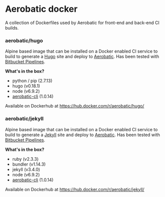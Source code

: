 # Aerobatic docker

A collection of Dockerfiles used by Aerobatic for front-end and back-end CI builds.

### aerobatic/hugo

Alpine based image that can be installed on a Docker enabled CI service to build to generate a [Hugo](https://gohugo.io) site and deploy to [Aerobatic](https://www.aerobatic.com). Has been tested with [Bitbucket Pipelines](https://bitbucket.org/product/features/pipelines).

**What's in the box?**
* python / pip (2.7.13)
* hugo (v0.18.1)
* node (v6.9.2)
* [aerobatic-cli](https://www.aerobatic.com/docs/cli/) (1.0.14)

Available on Dockerhub at https://hub.docker.com/r/aerobatic/hugo/


### aerobatic/jekyll

Alpine based image that can be installed on a Docker enabled CI service to build to generate a [Jekyll](https://jekyllrb.com) site and deploy to [Aerobatic](https://www.aerobatic.com). Has been tested with [Bitbucket Pipelines](https://bitbucket.org/product/features/pipelines).

**What's in the box?**
* ruby (v2.3.3)
* bundler (v1.14.3)
* jekyll (v3.4.0)
* node (v6.9.2)
* [aerobatic-cli](https://www.aerobatic.com/docs/cli/) (1.0.14)

Available on Dockerhub at https://hub.docker.com/r/aerobatic/jekyll/
